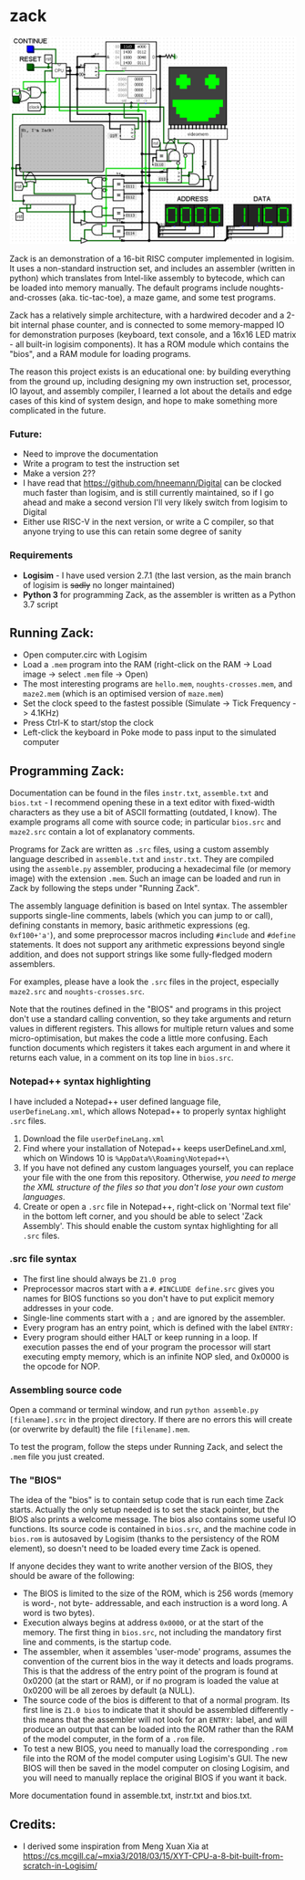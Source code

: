 # zack

![Screenshot of Zack in logisim](/images/zack.PNG)

 Zack is an demonstration of a 16-bit RISC computer implemented in logisim. It uses a non-standard instruction set, and includes an assembler (written in python) which translates from Intel-like assembly to bytecode, which can be loaded into memory manually. The default programs include noughts-and-crosses (aka. tic-tac-toe), a maze game, and some test programs.
 
 Zack has a relatively simple architecture, with a hardwired decoder and a 2-bit internal phase counter, and is connected to some memory-mapped IO for demonstration purposes (keyboard, text console, and a 16x16 LED matrix - all built-in logisim components). It has a ROM module which contains the "bios", and a RAM module for loading programs.
 
 The reason this project exists is an educational one: by building everything from the ground up, including designing my own instruction set, processor, IO layout, and assembly compiler, I learned a lot about the details and edge cases of this kind of system design, and hope to make something more complicated in the future.
 
### Future:
 - Need to improve the documentation
 - Write a program to test the instruction set
 - Make a version 2??
 - I have read that https://github.com/hneemann/Digital can be clocked much faster than logisim, and is still currently maintained, so if I go ahead and make a second version I'll very likely switch from logisim to Digital
 - Either use RISC-V in the next version, or write a C compiler, so that anyone trying to use this can retain some degree of sanity

### Requirements
 - **Logisim** - I have used version 2.7.1 (the last version, as the main branch of logisim is ~~sadly~~ no longer maintained)
 - **Python 3** for programming Zack, as the assembler is written as a Python 3.7 script

## Running Zack:
 - Open computer.circ with Logisim
 - Load a `.mem` program into the RAM (right-click on the RAM -> Load image -> select `.mem` file -> Open)
 - The most interesting programs are `hello.mem`, `noughts-crosses.mem`, and `maze2.mem` (which is an optimised version of `maze.mem`)
 - Set the clock speed to the fastest possible (Simulate -> Tick Frequency -> 4.1KHz)
 - Press Ctrl-K to start/stop the clock
 - Left-click the keyboard in Poke mode to pass input to the simulated computer
 
## Programming Zack:
Documentation can be found in the files `instr.txt`, `assemble.txt` and `bios.txt` - I recommend opening these in a text editor with fixed-width characters as they use a bit of ASCII formatting (outdated, I know). The example programs all come with source code; in particular `bios.src` and `maze2.src` contain a lot of explanatory comments.

Programs for Zack are written as `.src` files, using a custom assembly language described in `assemble.txt` and `instr.txt`. They are compiled using the `assemble.py` assembler, producing a hexadecimal file (or memory image) with the extension `.mem`. Such an image can be loaded and run in Zack by following the steps under "Running Zack".

The assembly language definition is based on Intel syntax. The assembler supports single-line comments, labels (which you can jump to or call), defining constants in memory, basic arithmetic expressions (eg. `0xf100+'a'`), and some preprocessor macros including `#include` and `#define` statements. It does not support any arithmetic expressions beyond single addition, and does not support strings like some fully-fledged modern assemblers.

For examples, please have a look the `.src` files in the project, especially `maze2.src` and `noughts-crosses.src`.

Note that the routines defined in the "BIOS" and programs in this project don't use a standard calling convention, so they take arguments and return values in different registers. This allows for multiple return values and some micro-optimisation, but makes the code a little more confusing. Each function documents which registers it takes each argument in and where it returns each value, in a comment on its top line in `bios.src`.

### Notepad++ syntax highlighting
I have included a Notepad++ user defined language file, `userDefineLang.xml`, which allows Notepad++ to properly syntax highlight `.src` files.
1. Download the file `userDefineLang.xml`
2. Find where your installation of Notepad++ keeps userDefineLand.xml, which on Windows 10 is `%AppData%\Roaming\Notepad++\`
3. If you have not defined any custom languages yourself, you can replace your file with the one from this repository. Otherwise, *you need to merge the XML structure of the files so that you don't lose your own custom languages*.
4. Create or open a `.src` file in Notepad++, right-click on 'Normal text file' in the bottom left corner, and you should be able to select 'Zack Assembly'. This should enable the custom syntax highlighting for all `.src` files.

### .src file syntax
 - The first line should always be `Z1.0 prog`
 - Preprocessor macros start with a `#`. `#INCLUDE define.src` gives you names for BIOS functions so you don't have to put explicit memory addresses in your code.
 - Single-line comments start with a `;` and are ignored by the assembler.
 - Every program has an entry point, which is defined with the label `ENTRY:`
 - Every program should either HALT or keep running in a loop. If execution passes the end of your program the processor will start executing empty memory, which is an infinite NOP sled, and 0x0000 is the opcode for NOP.

### Assembling source code
Open a command or terminal window, and run `python assemble.py [filename].src` in the project directory. If there are no errors this will create (or overwrite by default) the file `[filename].mem`.

To test the program, follow the steps under Running Zack, and select the `.mem` file you just created.

### The "BIOS"
The idea of the "bios" is to contain setup code that is run each time Zack starts. Actually the only setup needed is to set the stack pointer, but the BIOS also prints a welcome message. The bios also contains some useful IO functions. Its source code is contained in `bios.src`, and the machine code in `bios.rom` is autosaved by Logisim (thanks to the persistency of the ROM element), so doesn't need to be loaded every time Zack is opened.

If anyone decides they want to write another version of the BIOS, they should be aware of the following:

 - The BIOS is limited to the size of the ROM, which is 256 words (memory is word-, not byte- addressable, and each instruction is a word long. A word is two bytes).
 - Execution always begins at address `0x0000`, or at the start of the memory. The first thing in `bios.src`, not including the mandatory first line and comments, is the startup code.
 - The assembler, when it assembles 'user-mode' programs, assumes the convention of the current bios in the way it detects and loads programs. This is that the address of the entry point of the program is found at 0x0200 (at the start or RAM), or if no program is loaded the value at 0x0200 will be all zeroes by default (a NULL).
 - The source code of the bios is different to that of a normal program. Its first line is `Z1.0 bios` to indicate that it should be assembled differently - this means that the assembler will not look for an `ENTRY:` label, and will produce an output that can be loaded into the ROM rather than the RAM of the model computer, in the form of a `.rom` file.
 - To test a new BIOS, you need to manually load the corresponding `.rom` file into the ROM of the model computer using Logisim's GUI. The new BIOS will then be saved in the model computer on closing Logisim, and you will need to manually replace the original BIOS if you want it back.

More documentation found in assemble.txt, instr.txt and bios.txt.

## Credits:
 - I derived some inspiration from Meng Xuan Xia at https://cs.mcgill.ca/~mxia3/2018/03/15/XYT-CPU-a-8-bit-built-from-scratch-in-Logisim/
